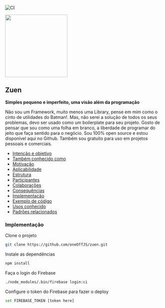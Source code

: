 ![CI](https://github.com/oneOffJS/zuen/workflows/CI/badge.svg)

<img src="https://user-images.githubusercontent.com/35740192/85936214-b5bc1f00-b8ce-11ea-8217-7678faaeb0cc.png" width="200"/>

## Zuen
**Simples pequeno e imperfeito, uma visão além da programação**

Não sou um Framework, muito menos uma Library, pense em mim como o cinto de utilidades do Batman!. Mas, não serei a solução de todos os seus problemas, devo ser usado como um boilerplate para seu projeto. Gosto de pensar que sou como uma folha em branco, a liberdade de programar do jeito que faça sentido para o negócio. Sou 100% open source e estou disponível aqui no Github. Também sou gratuito para uso em projetos pessoais e comerciais.

* [Intenção e objetivo](#)
* [Também conhecido como](#)
* [Motivação](#)
* [Aplicabilidade](#)
* [Estrutura](#)
* [Participantes](#)
* [Colaborações](#)
* [Consequências](#)
* [Implementação](#implementação)
* [Exemplo de código](#)
* [Usos conhecido](#)
* [Padrões relacionados](#)

### Implementação

Clone o projeto

```bash
git clone https://github.com/oneOffJS/zuen.git
```

Instale as dependências

```bash
npm install
```

Faça o login do Firebase

```bash
./node_modules/.bin/firebase login:ci
```

Configure o token do Firebase para fazer o deploy

```bash
set FIREBASE_TOKEN [token here]
```
